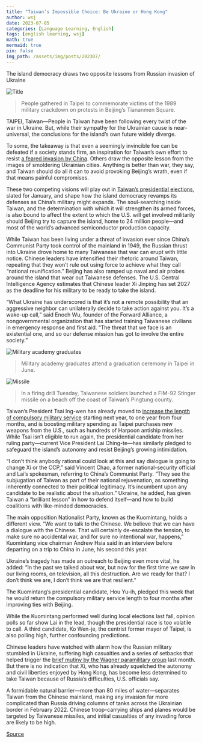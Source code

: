 ```yaml
---
title: "Taiwan’s Impossible Choice: Be Ukraine or Hong Kong"
author: wsj
date: 2023-07-05
categories: [Language Learning, English]
tags: [english learning, wsj]
math: true
mermaid: true
pin: false
img_path: /assets/img/posts/202307/
---
```


The island democracy draws two opposite lessons from Russian invasion of Ukraine

![Title](im-811451.jpeg)

> People gathered in Taipei to commemorate victims of the 1989 military crackdown on protests in Beijing’s Tiananmen Square. 

TAIPEI, Taiwan—People in Taiwan have been following every twist of the war in Ukraine. But, while their sympathy for the Ukrainian cause is near-universal, the conclusions for the island’s own future widely diverge.

To some, the takeaway is that even a seemingly invincible foe can be defeated if a society stands firm, an inspiration for Taiwan’s own effort to resist [a feared invasion by China](https://www.wsj.com/story/as-china-warns-taiwan-heres-where-frictions-stand-05c9cba2?mod=article_inline). Others draw the opposite lesson from the images of smoldering Ukrainian cities. Anything is better than war, they say, and Taiwan should do all it can to avoid provoking Beijing’s wrath, even if that means painful compromises.

These two competing visions will play out in [Taiwan’s presidential elections](https://www.wsj.com/articles/taiwan-opposition-taps-popular-former-cop-in-election-thats-pivotal-for-u-s-china-b59f81bd?mod=article_inline), slated for January, and shape how the island democracy revamps its defenses as China’s military might expands. The soul-searching inside Taiwan, and the determination with which it will strengthen its armed forces, is also bound to affect the extent to which the U.S. will get involved militarily should Beijing try to capture the island, home to 24 million people—and most of the world’s advanced semiconductor production capacity.

While Taiwan has been living under a threat of invasion ever since China’s Communist Party took control of the mainland in 1949, the Russian thrust into Ukraine drove home to many Taiwanese that war can erupt with little notice. Chinese leaders have intensified their rhetoric around Taiwan, repeating that they won’t rule out using force to achieve what they call “national reunification.” Beijing has also ramped up naval and air probes around the island that wear out Taiwanese defenses. The U.S. Central Intelligence Agency estimates that Chinese leader Xi Jinping has set 2027 as the deadline for his military to be ready to take the island.

“What Ukraine has underscored is that it’s not a remote possibility that an aggressive neighbor can unilaterally decide to take action against you. It’s a wake-up call,” said Enoch Wu, founder of the Forward Alliance, a nongovernmental organization that has started training Taiwanese civilians in emergency response and first aid. “The threat that we face is an existential one, and so our defense mission has got to involve the entire society.”

![Military academy graduates](im-811447.jpeg)

> Military academy graduates attend a graduation ceremony in Taipei in June. 

![Missile](im-811508.jpeg)

> In a firing drill Tuesday, Taiwanese soldiers launched a FIM-92 Stinger missile on a beach off the coast of Taiwan’s Pingtung county. 

Taiwan’s President Tsai Ing-wen has already moved to [increase the length of compulsory military service](https://www.wsj.com/articles/taiwan-to-extend-mandatory-military-service-11672129529?mod=article_inline) starting next year, to one year from four months, and is boosting military spending as Taipei purchases new weapons from the U.S., such as hundreds of Harpoon antiship missiles. While Tsai isn’t eligible to run again, the presidential candidate from her ruling party—current Vice President Lai Ching-te—has similarly pledged to safeguard the island’s autonomy and resist Beijing’s growing intimidation.

“I don’t think anybody rational could look at this and say dialogue is going to change Xi or the CCP,” said Vincent Chao, a former national-security official and Lai’s spokesman, referring to China’s Communist Party. “They see the subjugation of Taiwan as part of their national rejuvenation, as something inherently connected to their political legitimacy. It’s incumbent upon any candidate to be realistic about the situation.” Ukraine, he added, has given Taiwan a “brilliant lesson” in how to defend itself—and how to build coalitions with like-minded democracies.

The main opposition Nationalist Party, known as the Kuomintang, holds a different view. “We want to talk to the Chinese. We believe that we can have a dialogue with the Chinese. That will certainly de-escalate the tension, to make sure no accidental war, and for sure no intentional war, happens,” Kuomintang vice chairman Andrew Hsia said in an interview before departing on a trip to China in June, his second this year. 

Ukraine’s tragedy has made an outreach to Beijing even more vital, he added: “In the past we talked about war, but now for the first time we saw in our living rooms, on television, all this destruction. Are we ready for that? I don’t think we are, I don’t think we are that resilient.”

The Kuomintang’s presidential candidate, Hou Yu-ih, pledged this week that he would return the compulsory military service length to four months after improving ties with Beijing.

While the Kuomintang performed well during local elections last fall, opinion polls so far show Lai in the lead, though the presidential race is too volatile to call. A third candidate, Ko Wen-je, the centrist former mayor of Taipei, is also polling high, further confounding predictions. 

Chinese leaders have watched with alarm how the Russian military stumbled in Ukraine, suffering high casualties and a series of setbacks that helped trigger the [brief mutiny by the Wagner paramilitary group](https://www.wsj.com/articles/putins-war-on-ukraine-backfires-leading-to-wagner-uprising-at-home-6530de71?mod=article_inline) last month. But there is no indication that Xi, who has already squelched the autonomy and civil liberties enjoyed by Hong Kong, has become less determined to take Taiwan because of Russia’s difficulties, U.S. officials say.

A formidable natural barrier—more than 80 miles of water—separates Taiwan from the Chinese mainland, making any invasion far more complicated than Russia driving columns of tanks across the Ukrainian border in February 2022. Chinese troop-carrying ships and planes would be targeted by Taiwanese missiles, and initial casualties of any invading force are likely to be high.



[Source](https://www.wsj.com/articles/taiwan-china-ukraine-russia-hong-kong-military-war-517b87d)
